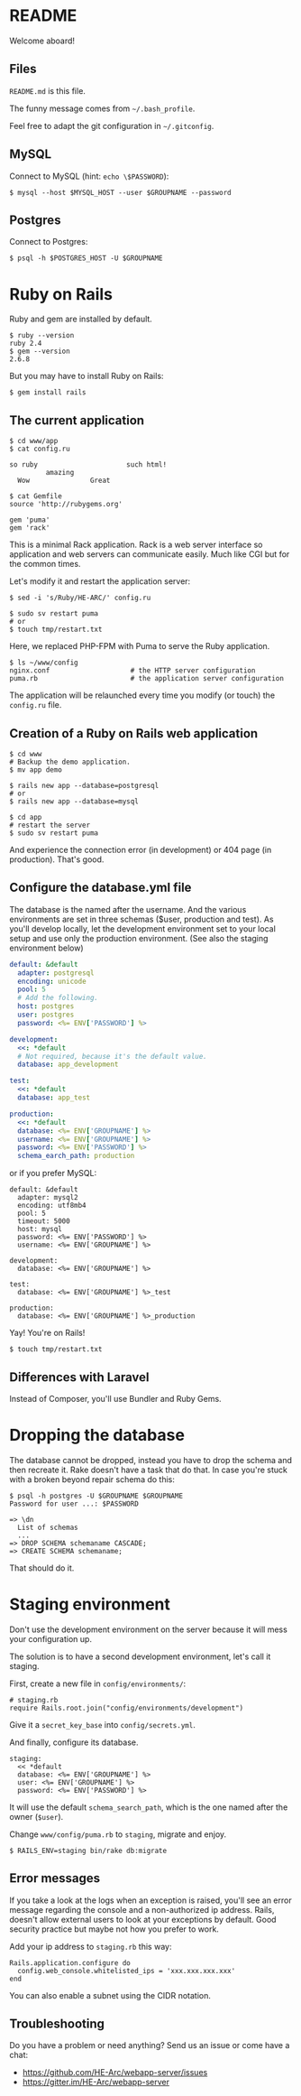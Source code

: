 # README

Welcome aboard!

## Files

`README.md` is this file.

The funny message comes from `~/.bash_profile`.

Feel free to adapt the git configuration in `~/.gitconfig`.

## MySQL

Connect to MySQL (hint: `echo \$PASSWORD`):

```
$ mysql --host $MYSQL_HOST --user $GROUPNAME --password
```

## Postgres

Connect to Postgres:

```
$ psql -h $POSTGRES_HOST -U $GROUPNAME
```



# Ruby on Rails

Ruby and gem are installed by default.

```
$ ruby --version
ruby 2.4
$ gem --version
2.6.8
```

But you may have to install Ruby on Rails:

```
$ gem install rails
```

## The current application

```
$ cd www/app
$ cat config.ru

so ruby                      such html!
         amazing
  Wow               Great

$ cat Gemfile
source 'http://rubygems.org'

gem 'puma'
gem 'rack'
```

This is a minimal Rack application. Rack is a web server interface so application and web servers can communicate easily. Much like CGI but for the common times.

Let's modify it and restart the application server:

```
$ sed -i 's/Ruby/HE-ARC/' config.ru

$ sudo sv restart puma
# or
$ touch tmp/restart.txt
```

Here, we replaced PHP-FPM with Puma to serve the Ruby application.

```
$ ls ~/www/config
nginx.conf                    # the HTTP server configuration
puma.rb                       # the application server configuration
```

The application will be relaunched every time you modify (or touch) the `config.ru` file.

## Creation of a Ruby on Rails web application

```
$ cd www
# Backup the demo application.
$ mv app demo

$ rails new app --database=postgresql
# or
$ rails new app --database=mysql

$ cd app
# restart the server
$ sudo sv restart puma
```

And experience the connection error (in development) or 404 page (in production). That's good.

## Configure the database.yml file

The database is the named after the username. And the various environments are set in three schemas ($user, production and test). As you'll develop locally, let the development environment set to your local setup and use only the production environment. (See also the staging environment below)

```yaml
default: &default
  adapter: postgresql
  encoding: unicode
  pool: 5
  # Add the following.
  host: postgres
  user: postgres
  password: <%= ENV['PASSWORD'] %>

development:
  <<: *default
  # Not required, because it's the default value.
  database: app_development

test:
  <<: *default
  database: app_test

production:
  <<: *default
  database: <%= ENV['GROUPNAME'] %>
  username: <%= ENV['GROUPNAME'] %>
  password: <%= ENV['PASSWORD'] %>
  schema_earch_path: production
```

or if you prefer MySQL:

```
default: &default
  adapter: mysql2
  encoding: utf8mb4
  pool: 5
  timeout: 5000
  host: mysql
  password: <%= ENV['PASSWORD'] %>
  username: <%= ENV['GROUPNAME'] %>

development:
  database: <%= ENV['GROUPNAME'] %>

test:
  database: <%= ENV['GROUPNAME'] %>_test

production:
  database: <%= ENV['GROUPNAME'] %>_production
```

Yay! You're on Rails!

```
$ touch tmp/restart.txt
```

## Differences with Laravel

Instead of Composer, you'll use Bundler and Ruby Gems.

# Dropping the database

The database cannot be dropped, instead you have to drop the schema and then recreate it. Rake doesn't have a task that do that. In case you're stuck with a broken beyond repair schema do this:

```
$ psql -h postgres -U $GROUPNAME $GROUPNAME
Password for user ...: $PASSWORD

=> \dn
  List of schemas
  ...
=> DROP SCHEMA schemaname CASCADE;
=> CREATE SCHEMA schemaname;
```

That should do it.

# Staging environment

Don't use the development environment on the server because it will mess your configuration up.

The solution is to have a second development environment, let's call it staging.

First, create a new file in `config/environments/`:

```
# staging.rb
require Rails.root.join("config/environments/development")
```

Give it a `secret_key_base` into `config/secrets.yml`.

And finally, configure its database.

```
staging:
  << *default
  database: <%= ENV['GROUPNAME'] %>
  user: <%= ENV['GROUPNAME'] %>
  password: <%= ENV['PASSWORD'] %>
```

It will use the default `schema_search_path`, which is the one named after the owner (`$user`).

Change `www/config/puma.rb` to `staging`, migrate and enjoy.

```
$ RAILS_ENV=staging bin/rake db:migrate
```

## Error messages

If you take a look at the logs when an exception is raised, you'll see an error message regarding the console and a non-authorized ip address. Rails, doesn't allow external users to look at your exceptions by default. Good security practice but maybe not how you prefer to work.

Add your ip address to `staging.rb` this way:

```
Rails.application.configure do
  config.web_console.whitelisted_ips = 'xxx.xxx.xxx.xxx'
end
```

You can also enable a subnet using the CIDR notation.


## Troubleshooting

Do you have a problem or need anything? Send us an issue or come have a chat:

- <https://github.com/HE-Arc/webapp-server/issues>
- <https://gitter.im/HE-Arc/webapp-server>
